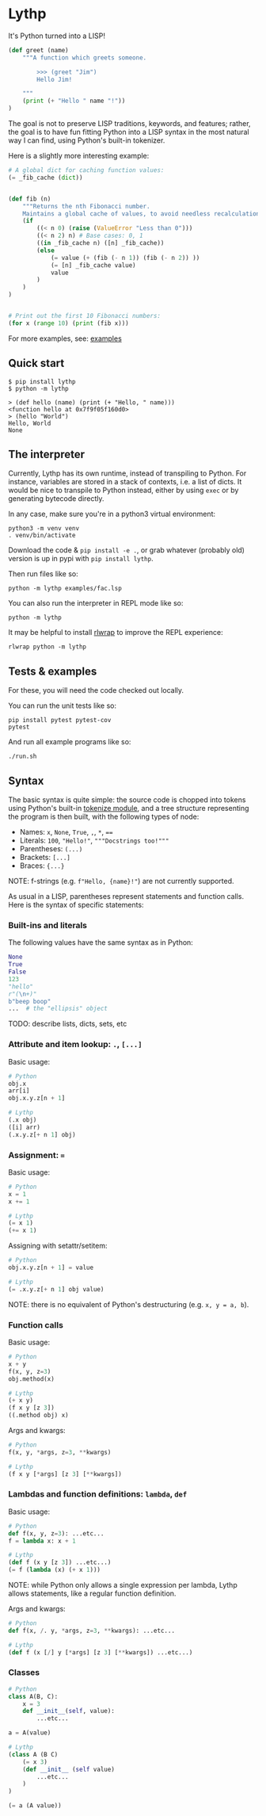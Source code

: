 # Lythp

It's Python turned into a LISP!
```python
(def greet (name)
    """A function which greets someone.

        >>> (greet "Jim")
        Hello Jim!

    """
    (print (+ "Hello " name "!"))
)
```

The goal is not to preserve LISP traditions, keywords, and features; rather,
the goal is to have fun fitting Python into a LISP syntax in the most natural
way I can find, using Python's built-in tokenizer.

Here is a slightly more interesting example:
```python
# A global dict for caching function values:
(= _fib_cache (dict))


(def fib (n)
    """Returns the nth Fibonacci number.
    Maintains a global cache of values, to avoid needless recalculation."""
    (if
        ((< n 0) (raise (ValueError "Less than 0")))
        ((< n 2) n) # Base cases: 0, 1
        ((in _fib_cache n) ([n] _fib_cache))
        (else
            (= value (+ (fib (- n 1)) (fib (- n 2)) ))
            (= [n] _fib_cache value)
            value
        )
    )
)


# Print out the first 10 Fibonacci numbers:
(for x (range 10) (print (fib x)))
```

For more examples, see: [examples](examples)

## Quick start

```shell
$ pip install lythp
$ python -m lythp

> (def hello (name) (print (+ "Hello, " name)))
<function hello at 0x7f9f05f160d0>
> (hello "World")        
Hello, World
None
```

## The interpreter

Currently, Lythp has its own runtime, instead of transpiling to Python.
For instance, variables are stored in a stack of contexts, i.e. a list of
dicts.
It would be nice to transpile to Python instead, either by using `exec`
or by generating bytecode directly.

In any case, make sure you're in a python3 virtual environment:
```shell
python3 -m venv venv
. venv/bin/activate
```

Download the code & `pip install -e .`, or grab whatever (probably old)
version is up in pypi with `pip install lythp`.

Then run files like so:
```shell
python -m lythp examples/fac.lsp
```

You can also run the interpreter in REPL mode like so:
```shell
python -m lythp
```

It may be helpful to install [rlwrap](https://github.com/hanslub42/rlwrap)
to improve the REPL experience:
```shell
rlwrap python -m lythp
```

## Tests & examples

For these, you will need the code checked out locally.

You can run the unit tests like so:
```shell
pip install pytest pytest-cov
pytest
```

And run all example programs like so:
```shell
./run.sh
```

## Syntax

The basic syntax is quite simple: the source code is chopped into tokens using Python's
built-in [tokenize module](https://docs.python.org/3/library/tokenize.html), and a tree
structure representing the program is then built, with the following types of node:
* Names: `x`, `None`, `True`, `,`, `*`, `==`
* Literals: `100`, `"Hello!"`, `"""Docstrings too!"""`
* Parentheses: `(...)`
* Brackets: `[...]`
* Braces: `{...}`

NOTE: f-strings (e.g. `f"Hello, {name}!"`) are not currently supported.

As usual in a LISP, parentheses represent statements and function calls.
Here is the syntax of specific statements:

### Built-ins and literals

The following values have the same syntax as in Python:
```python
None
True
False
123
"hello"
r"(\n+)"
b"beep boop"
...  # the "ellipsis" object
```

TODO: describe lists, dicts, sets, etc

### Attribute and item lookup: `.`, `[...]`

Basic usage:
```python
# Python
obj.x
arr[i]
obj.x.y.z[n + 1]

# Lythp
(.x obj)
([i] arr)
(.x.y.z[+ n 1] obj)
```

### Assignment: `=`

Basic usage:
```python
# Python
x = 1
x += 1

# Lythp
(= x 1)
(+= x 1)
```

Assigning with setattr/setitem:
```python
# Python
obj.x.y.z[n + 1] = value

# Lythp
(= .x.y.z[+ n 1] obj value)
```

NOTE: there is no equivalent of Python's destructuring (e.g. `x, y = a, b`).

### Function calls

Basic usage:
```python
# Python
x + y
f(x, y, z=3)
obj.method(x)

# Lythp
(+ x y)
(f x y [z 3])
((.method obj) x)
```

Args and kwargs:
```python
# Python
f(x, y, *args, z=3, **kwargs)

# Lythp
(f x y [*args] [z 3] [**kwargs])
```

### Lambdas and function definitions: `lambda`, `def`

Basic usage:
```python
# Python
def f(x, y, z=3): ...etc...
f = lambda x: x + 1

# Lythp
(def f (x y [z 3]) ...etc...)
(= f (lambda (x) (+ x 1)))
```

NOTE: while Python only allows a single expression per lambda, Lythp allows
statements, like a regular function definition.

Args and kwargs:
```python
# Python
def f(x, /. y, *args, z=3, **kwargs): ...etc...

# Lythp
(def f (x [/] y [*args] [z 3] [**kwargs]) ...etc...)
```

### Classes

```python
# Python
class A(B, C):
    x = 3
    def __init__(self, value):
        ...etc...

a = A(value)

# Lythp
(class A (B C)
    (= x 3)
    (def __init__ (self value)
        ...etc...
    )
)

(= a (A value))
```
